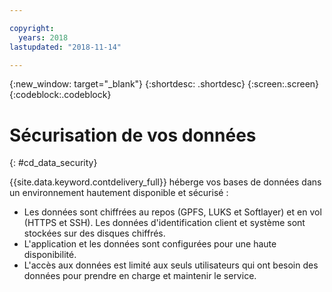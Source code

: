 ```yaml
---

copyright:
  years: 2018
lastupdated: "2018-11-14"

---
```


{:new_window: target="_blank"}
{:shortdesc: .shortdesc}
{:screen:.screen}
{:codeblock:.codeblock}


# Sécurisation de vos données    
{: #cd_data_security}  

{{site.data.keyword.contdelivery_full}} héberge vos bases de données dans un environnement hautement disponible et sécurisé :
   * Les données sont chiffrées au repos (GPFS, LUKS et Softlayer) et en vol (HTTPS et SSH). Les données d'identification client et système sont stockées sur des disques chiffrés.
   * L'application et les données sont configurées pour une haute disponibilité.
   * L'accès aux données est limité aux seuls utilisateurs qui ont besoin des données pour prendre en charge et maintenir le service.
